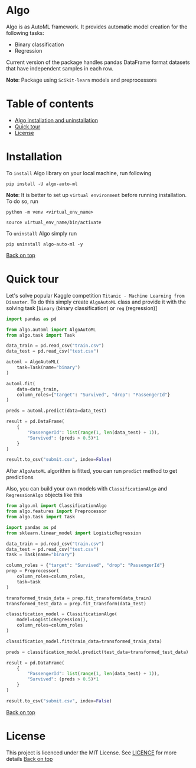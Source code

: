 # Algo
Algo is as AutoML framework. It provides automatic model creation for the following tasks:
- Binary classification
- Regression

Current version of the package handles pandas DataFrame format datasets that have independent samples in each row.

**Note**: Package using `Scikit-learn` models and preprocessors

# Table of contents
- [Algo installation and uninstallation](#installation)
- [Quick tour](#quick-tour)
- [License](#license)

# Installation
To `install` Algo library on your local machine, run following
```
pip install -U algo-auto-ml
```
**Note**: It is better to set up `virtual environment` before running installation. To do so, run
```
python -m venv <virtual_env_name>

source virtual_env_name/bin/activate
```

To `uninstall` Algo simply run
```
pip uninstall algo-auto-ml -y
```
[Back on top](#table-of-contents)

# Quick tour
Let's solve popular Kaggle competition `Titanic - Machine Learning from Disaster`. To do this simply create `AlgoAutoML` class and provide it with the solving task [`binary` (binary classification) or `reg` (regression)]
```python []
import pandas as pd

from algo.automl import AlgoAutoML
from algo.task import Task

data_train = pd.read_csv("train.csv")
data_test = pd.read_csv("test.csv")

automl = AlgoAutoML(
    task=Task(name="binary")
)

automl.fit(
    data=data_train,
    column_roles={"target": "Survived", "drop": "PassengerId"}
)

preds = automl.predict(data=data_test)

result = pd.DataFrame(
    {
        "PassengerId": list(range(1, len(data_test) + 1)),
        "Survived": (preds > 0.5)*1
    }
)

result.to_csv("submit.csv", index=False)
```

After `AlgoAutoML` algorithm is fitted, you can run `predict` method to get predictions

Also, you can build your own models with `ClassificationAlgo` and `RegressionAlgo` objects like this
```python []
from algo.ml import ClassificationAlgo
from algo.features import Preprocessor
from algo.task import Task

import pandas as pd
from sklearn.linear_model import LogisticRegression

data_train = pd.read_csv("train.csv")
data_test = pd.read_csv("test.csv")
task = Task(name="binary")

column_roles = {"target": "Survived", "drop": "PassengerId"}
prep = Preprocessor(
    column_roles=column_roles,
    task=task
)

transformed_train_data = prep.fit_transform(data_train)
transformed_test_data = prep.fit_transform(data_test)

classification_model = ClassificationAlgo(
    model=LogisticRegression(),
    column_roles=column_roles
)

classification_model.fit(train_data=transformed_train_data)

preds = classification_model.predict(test_data=transformed_test_data)

result = pd.DataFrame(
    {
        "PassengerId": list(range(1, len(data_test) + 1)),
        "Survived": (preds > 0.5)*1
    }
)

result.to_csv("submit.csv", index=False)
```
[Back on top](#table-of-contents)

# License
This project is licenced under the MIT License. See [LICENCE](./LICENSE) for more details
[Back on top](#table-of-contents)
